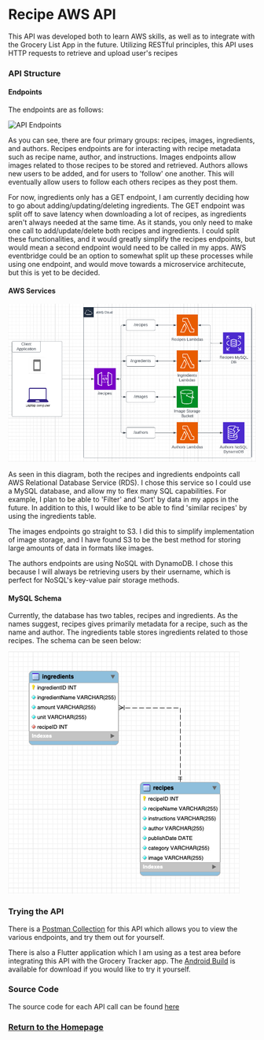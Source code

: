 # Recipe AWS API

This API was developed both to learn AWS skills, as well as to integrate with the Grocery List App in the future. Utilizing RESTful principles, this API uses HTTP requests to retrieve and upload user's recipes

### API Structure

#### Endpoints

The endpoints are as follows:

![API Endpoints]((images/RecipeApi/ApiEndpoints.png))

As you can see, there are four primary groups: recipes, images, ingredients, and authors. Recipes endpoints are for interacting with recipe metadata such as recipe name, author, and instructions. Images endpoints allow images related to those recipes to be stored and retrieved. Authors allows new users to be added, and for users to 'follow' one another. This will eventually allow users to follow each others recipes as they post them.

For now, ingredients only has a GET endpoint, I am currently deciding how to go about adding/updating/deleting ingredients. The GET endpoint was split off to save latency when downloading a lot of recipes, as ingredients aren't always needed at the same time. As it stands, you only need to make one call to add/update/delete both recipes and ingredients. I could split these functionalities, and it would greatly simplify the recipes endpoints, but would mean a second endpoint would need to be called in my apps. AWS eventbridge could be an option to somewhat split up these processes while using one endpoint, and would move towards a microservice architecute, but this is yet to be decided.

#### AWS Services

![The API Structure](images/RecipeApi/awsDiagram.png)

As seen in this diagram, both the recipes and ingredients endpoints call AWS Relational Database Service (RDS). I chose this service so I could use a MySQL database, and allow my to flex many SQL capabilities. For example, I plan to be able to 'Filter' and 'Sort' by data in my apps in the future. In addition to this, I would like to be able to find 'similar recipes' by using the ingredients table.

The images endpoints go straight to S3. I did this to simplify implementation of image storage, and I have found S3 to be the best method for storing large amounts of data in formats like images.

The authors endpoints are using NoSQL with DynamoDB. I chose this because I will always be retrieving users by their username, which is perfect for NoSQL's key-value pair storage methods.

#### MySQL Schema

Currently, the database has two tables, recipes and ingredients. As the names suggest, recipes gives primarily metadata for a recipe, such as the name and author. The ingredients table stores ingredients related to those recipes. The schema can be seen below:

![Database Schema](images/RecipeApi/dbSchema.png)

### Trying the API
There is a [Postman Collection](https://web.postman.co/workspace/My-Workspace~4d525aab-f050-462c-8b0f-26a21dae4de1/collection/21203434-f5892415-d1dc-4585-b828-b9ceb60b9297) for this API which allows you to view the various endpoints, and try them out for yourself.
  
There is also a Flutter application which I am using as a test area before integrating this API with the Grocery Tracker app. The [Android Build](https://github.com/mitchbr/RecipeApi/tree/main/Flutter%20Builds/Android) is available for download if you would like to try it yourself.
  
### Source Code
The source code for each API call can be found [here](https://github.com/mitchbr/mitchbr/blob/master/RecipeApi/lambda_function.py)
  
### [Return to the Homepage](index.md)
